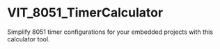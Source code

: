 # VIT_8051_TimerCalculator
Simplify 8051 timer configurations for your embedded projects with this calculator tool.
